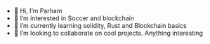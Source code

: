 - 👋 Hi, I’m Parham
- 👀 I’m interested in Soccer and blockchain
- 🌱 I’m currently learning solidity, Rust and Blockchain basics
- 💞️ I’m looking to collaborate on cool projects. Anything interesting

<!---
Parham94/Parham94 is a ✨ special ✨ repository because its `README.md` (this file) appears on your GitHub profile.
You can click the Preview link to take a look at your changes.
--->
